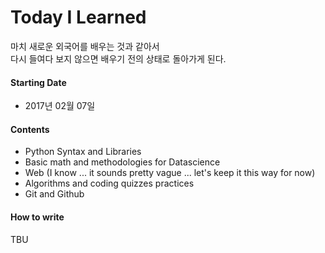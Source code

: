 # Today I Learned

마치 새로운 외국어를 배우는 것과 같아서  
다시 들여다 보지 않으면 배우기 전의 상태로 돌아가게 된다.



#### Starting Date
- 2017년 02월 07일


#### Contents
- Python Syntax and Libraries
- Basic math and methodologies for Datascience
- Web (I know ... it sounds pretty vague ... let's keep it this way for now)
- Algorithms and coding quizzes practices
- Git and Github 


#### How to write
TBU

